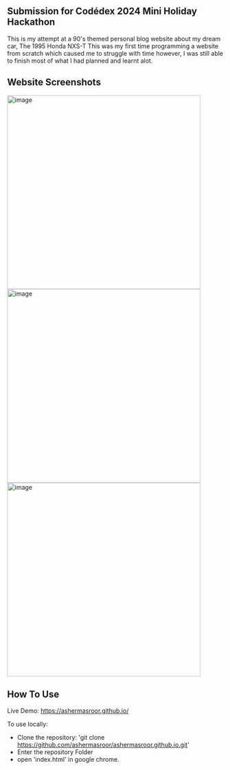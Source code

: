 Submission for Codédex 2024 Mini Holiday Hackathon
-
This is my attempt at a 90's themed personal blog website about my dream car, The 1995 Honda NXS-T
This was my first time programming a website from scratch which caused me to struggle with time however, I was still able to finish most of what I had planned and learnt alot.

Website Screenshots
-
<img src="https://github.com/user-attachments/assets/5d31033c-0b7a-4e40-9a89-e269c7196924" alt="image" width="450">
<img src="https://github.com/user-attachments/assets/ee8fb30e-8e02-4f4e-952e-abc0fb6c201a" alt="image" width="450">
<img src="https://github.com/user-attachments/assets/1df7ae66-09bf-40e4-a9a5-fff9cf8befa2" alt="image" width="450">

How To Use
-
Live Demo: https://ashermasroor.github.io/

To use locally:
- Clone the repository:
'git clone https://github.com/ashermasroor/ashermasroor.github.io.git'
- Enter the repository Folder
- open 'index.html' in google chrome.



